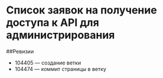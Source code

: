 # Список заявок на получение доступа к API для администрирования

##Ревизии
  * 104405 — создание ветки
  * 104474 — коммит страницы в ветку 
